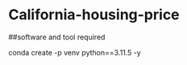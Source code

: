 # California-housing-price

##software and tool required




conda create -p venv python==3.11.5 -y
